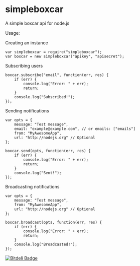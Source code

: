 simpleboxcar
============

A simple boxcar api for node.js

Usage:

Creating an instance
	
	var simpleboxcar = require("simpleboxcar");
	var boxcar = new simpleboxcar("apikey", "apisecret");

Subscribing users
	
	boxcar.subscribe("email", function(err, res) {
		if (err) {
			console.log("Error: " + err);
			return;
		}
		console.log("Subscribed!");
	});

Sending notifications
	
	var opts = {
		message: "Test message",
		email: "example@example.com", // or emails: ["emails"]
		from: "MyAwesomeApp",
		url: "http://nodejs.org" // Optional
	};
	
	boxcar.send(opts, function(err, res) {
		if (err) {
			console.log("Error: " + err);
			return;
		}
		console.log("Sent!");
	});

Broadcasting notifications
	
	var opts = {
		message: "Test message",
		from: "MyAwesomeApp",
		url: "http://nodejs.org" // Optional
	};
	
	boxcar.broadcast(opts, function(err, res) {
		if (err) {
			console.log("Error: " + err);
			return;
		}
		console.log("Broadcasted!");
	});

[![Bitdeli Badge](https://d2weczhvl823v0.cloudfront.net/Sxw1212/simpleboxcar/trend.png)](https://bitdeli.com/free "Bitdeli Badge")

